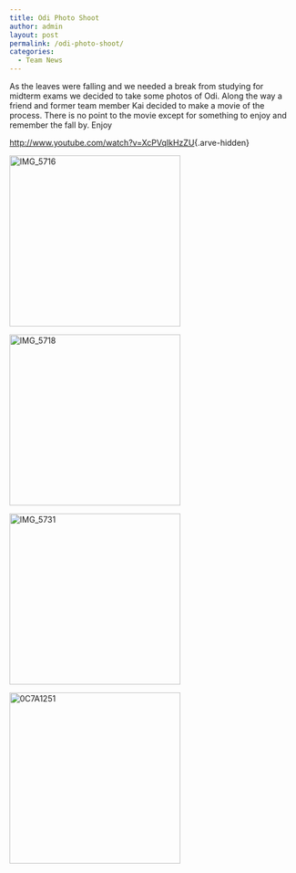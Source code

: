 ```yaml
---
title: Odi Photo Shoot
author: admin
layout: post
permalink: /odi-photo-shoot/
categories:
  - Team News
---
```

As the leaves were falling and we needed a break from studying for midterm exams we decided to take some photos of Odi. Along the way a friend and former team member Kai decided to make a movie of the process. There is no point to the movie except for something to enjoy and remember the fall by. Enjoy

<div class="arve-wrapper arve-normal-wrapper arve-youtube-wrapper " itemscope itemtype="http://schema.org/VideoObject">
  <div class="arve-embed-container" >
  </div>
</div>

<http://www.youtube.com/watch?v=XcPVqIkHzZU>{.arve-hidden}

[<img class="size-medium wp-image-698 aligncenter" src="http://supermileage.ca/wp-content/uploads/2013/11/IMG_5716-300x200.jpg" alt="IMG_5716" width="300px" />][1]

[<img class="size-medium wp-image-699 aligncenter" src="http://supermileage.ca/wp-content/uploads/2013/11/IMG_5718-300x200.jpg" alt="IMG_5718" width="300px" />][2]

[<img class="size-medium wp-image-700 aligncenter" src="http://supermileage.ca/wp-content/uploads/2013/11/IMG_5731-300x200.jpg" alt="IMG_5731" width="300px" />][3]

[<img class="size-medium wp-image-708 aligncenter" src="http://supermileage.ca/wp-content/uploads/2013/11/0C7A1251-300x200.jpg" alt="0C7A1251" width="300px" />][4]

 [1]: http://supermileage.ca/wp-content/uploads/2013/11/IMG_5716.jpg
 [2]: http://supermileage.ca/wp-content/uploads/2013/11/IMG_5718.jpg
 [3]: http://supermileage.ca/wp-content/uploads/2013/11/IMG_5731.jpg
 [4]: http://supermileage.ca/wp-content/uploads/2013/11/0C7A1251.jpg